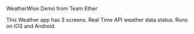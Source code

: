 WeatherWise Demo from Team Ether

This Weather app has 3 screens.
Real Time API weather data status.
Runs on IOS and Android.